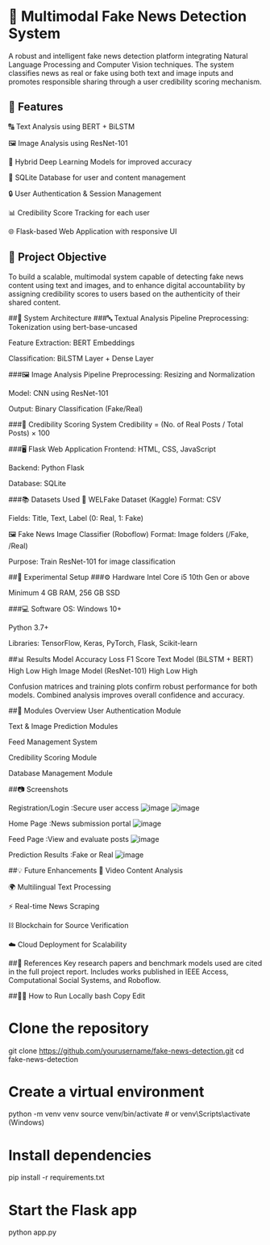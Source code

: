 # 📰 Multimodal Fake News Detection System
A robust and intelligent fake news detection platform integrating Natural Language Processing and Computer Vision techniques. The system classifies news as real or fake using both text and image inputs and promotes responsible sharing through a user credibility scoring mechanism.

## 🚀 Features
🔠 Text Analysis using BERT + BiLSTM

🖼️ Image Analysis using ResNet-101

🧠 Hybrid Deep Learning Models for improved accuracy

🧾 SQLite Database for user and content management

🔒 User Authentication & Session Management

📊 Credibility Score Tracking for each user

🌐 Flask-based Web Application with responsive UI

## 📌 Project Objective
To build a scalable, multimodal system capable of detecting fake news content using text and images, and to enhance digital accountability by assigning credibility scores to users based on the authenticity of their shared content.

##🧱 System Architecture
###🔤 Textual Analysis Pipeline
Preprocessing: Tokenization using bert-base-uncased

Feature Extraction: BERT Embeddings

Classification: BiLSTM Layer + Dense Layer

###🖼️ Image Analysis Pipeline
Preprocessing: Resizing and Normalization

Model: CNN using ResNet-101

Output: Binary Classification (Fake/Real)

###🧾 Credibility Scoring System
Credibility = (No. of Real Posts / Total Posts) × 100

###🖥️ Flask Web Application
Frontend: HTML, CSS, JavaScript

Backend: Python Flask

Database: SQLite

###📚 Datasets Used
📝 WELFake Dataset (Kaggle)
Format: CSV

Fields: Title, Text, Label (0: Real, 1: Fake)

🖼️ Fake News Image Classifier (Roboflow)
Format: Image folders (/Fake, /Real)

Purpose: Train ResNet-101 for image classification

##🧪 Experimental Setup
###⚙️ Hardware
Intel Core i5 10th Gen or above

Minimum 4 GB RAM, 256 GB SSD

###💻 Software
OS: Windows 10+

Python 3.7+

Libraries: TensorFlow, Keras, PyTorch, Flask, Scikit-learn

##📊 Results
Model	Accuracy	Loss	F1 Score
Text Model (BiLSTM + BERT)	High	Low	High
Image Model (ResNet-101)	High	Low	High

Confusion matrices and training plots confirm robust performance for both models. Combined analysis improves overall confidence and accuracy.

##🔐 Modules Overview
User Authentication Module

Text & Image Prediction Modules

Feed Management System

Credibility Scoring Module

Database Management Module

##📷 Screenshots

Registration/Login	:Secure user access
![image](https://github.com/user-attachments/assets/28b8466c-cee7-4f88-9154-e96413ca81cf)
![image](https://github.com/user-attachments/assets/39f71ed0-50a7-4fa3-aac8-77a6b593763b)

Home Page	:News submission portal
![image](https://github.com/user-attachments/assets/e8c4c10f-d441-43f9-8872-dd645e9afcc7)

Feed Page	:View and evaluate posts
![image](https://github.com/user-attachments/assets/a580b55b-0a4c-4466-87dd-089267894c23)

Prediction Results	:Fake or Real
![image](https://github.com/user-attachments/assets/124f5499-1b88-45bd-96c6-1ee7e512e59d)


##💡 Future Enhancements
🎥 Video Content Analysis

🌍 Multilingual Text Processing

⚡ Real-time News Scraping

⛓️ Blockchain for Source Verification

☁️ Cloud Deployment for Scalability

##📑 References
Key research papers and benchmark models used are cited in the full project report. Includes works published in IEEE Access, Computational Social Systems, and Roboflow.

##👩‍💻 How to Run Locally
bash
Copy
Edit
# Clone the repository
git clone https://github.com/yourusername/fake-news-detection.git
cd fake-news-detection

# Create a virtual environment
python -m venv venv
source venv/bin/activate  # or venv\Scripts\activate (Windows)

# Install dependencies
pip install -r requirements.txt

# Start the Flask app
python app.py

